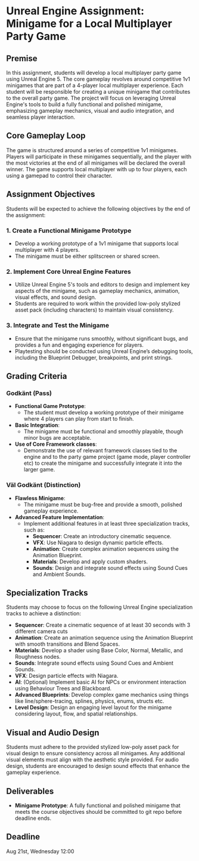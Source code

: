 # Unreal Engine Assignment: Minigame for a Local Multiplayer Party Game

## Premise
In this assignment, students will develop a local multiplayer party game using Unreal Engine 5. The core gameplay revolves around competitive 1v1 minigames that are part of a 4-player local multiplayer experience. Each student will be responsible for creating a unique minigame that contributes to the overall party game. The project will focus on leveraging Unreal Engine's tools to build a fully functional and polished minigame, emphasizing gameplay mechanics, visual and audio integration, and seamless player interaction.

## Core Gameplay Loop
The game is structured around a series of competitive 1v1 minigames. Players will participate in these minigames sequentially, and the player with the most victories at the end of all minigames will be declared the overall winner. The game supports local multiplayer with up to four players, each using a gamepad to control their character.

## Assignment Objectives
Students will be expected to achieve the following objectives by the end of the assignment:

### 1. Create a Functional Minigame Prototype
- Develop a working prototype of a 1v1 minigame that supports local multiplayer with 4 players.
- The minigame must be either splitscreen or shared screen.

### 2. Implement Core Unreal Engine Features
- Utilize Unreal Engine 5's tools and editors to design and implement key aspects of the minigame, such as gameplay mechanics, animation, visual effects, and sound design.
- Students are required to work within the provided low-poly stylized asset pack (including characters) to maintain visual consistency.

### 3. Integrate and Test the Minigame
- Ensure that the minigame runs smoothly, without significant bugs, and provides a fun and engaging experience for players.
- Playtesting should be conducted using Unreal Engine’s debugging tools, including the Blueprint Debugger, breakpoints, and print strings.

## Grading Criteria

### Godkänt (Pass)
- **Functional Game Prototype**:
  - The student must develop a working prototype of their minigame where 4 players can play from start to finish.
- **Basic Integration**:
  - The minigame must be functional and smoothly playable, though minor bugs are acceptable.
- **Use of Core Framework classes**:
  - Demonstrate the use of relevant framework classes tied to the engine and to the party game project (game mode, player controller etc) to create the minigame and successfully integrate it into the larger game.

### Väl Godkänt (Distinction)
- **Flawless Minigame**:
  - The minigame must be bug-free and provide a smooth, polished gameplay experience.
- **Advanced Feature Implementation**:
  - Implement additional features in at least three specialization tracks, such as:
    - **Sequencer**: Create an introductory cinematic sequence.
    - **VFX**: Use Niagara to design dynamic particle effects.
    - **Animation**: Create complex animation sequences using the Animation Blueprint.
    - **Materials**: Develop and apply custom shaders.
    - **Sounds**: Design and integrate sound effects using Sound Cues and Ambient Sounds.

## Specialization Tracks
Students may choose to focus on the following Unreal Engine specialization tracks to achieve a distinction:

- **Sequencer**: Create a cinematic sequence of at least 30 seconds with 3 different camera cuts
- **Animation**: Create an animation sequence using the Animation Blueprint with smooth transitions and Blend Spaces.
- **Materials**: Develop a shader using Base Color, Normal, Metallic, and Roughness nodes.
- **Sounds**: Integrate sound effects using Sound Cues and Ambient Sounds.
- **VFX**: Design particle effects with Niagara.
- **AI**: (Optional) Implement basic AI for NPCs or environment interaction using Behaviour Trees and Blackboard.
- **Advanced Blueprints**: Develop complex game mechanics using things like line/sphere-tracing, splines, physics, enums, structs etc.
- **Level Design**: Design an engaging level layout for the minigame considering layout, flow, and spatial relationships.

## Visual and Audio Design
Students must adhere to the provided stylized low-poly asset pack for visual design to ensure consistency across all minigames. Any additional visual elements must align with the aesthetic style provided. For audio design, students are encouraged to design sound effects that enhance the gameplay experience.

## Deliverables
- **Minigame Prototype**: A fully functional and polished minigame that meets the course objectives should be committed to git repo before deadline ends.

## Deadline
Aug 21st, Wednesday 12:00
